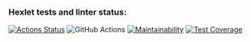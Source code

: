 ### Hexlet tests and linter status:
[![Actions Status](https://github.com/mashaanov/frontend-project-46/actions/workflows/hexlet-check.yml/badge.svg)](https://github.com/mashaanov/frontend-project-46/actions)
![GitHub Actions](https://github.com/mashaanov/frontend-project-46/workflows/CI/badge.svg)
[![Maintainability](https://api.codeclimate.com/v1/badges/cf3c6f35ff768c25b2b3ff91928205a98d662f97502f1923eafae593b0fd5d17/maintainability)](https://codeclimate.com/repos/your_codeclimate_id/maintainability)
[![Test Coverage](https://api.codeclimate.com/v1/badges/cf3c6f35ff768c25b2b3ff91928205a98d662f97502f1923eafae593b0fd5d17/test_coverage)](https://codeclimate.com/repos/your_codeclimate_id/test_coverage)

